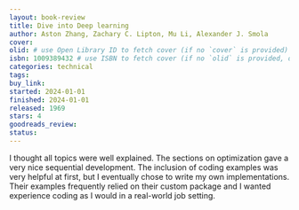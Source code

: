 ```yaml
---
layout: book-review
title: Dive into Deep learning
author: Aston Zhang, Zachary C. Lipton, Mu Li, Alexander J. Smola
cover:
olid: # use Open Library ID to fetch cover (if no `cover` is provided)
isbn: 1009389432 # use ISBN to fetch cover (if no `olid` is provided, dashes are optional)
categories: technical
tags: 
buy_link: 
started: 2024-01-01
finished: 2024-01-01
released: 1969
stars: 4
goodreads_review: 
status:
---
```


I thought all topics were well explained. The sections on optimization gave a very nice sequential development. The inclusion of coding examples was very helpful at first, but I eventually chose to write my own implementations. Their examples frequently relied on their custom package and I wanted experience coding as I would in a real-world job setting.

